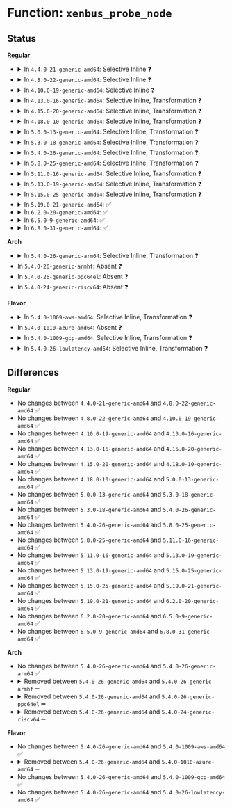 # Function: <code>xenbus_probe_node</code>

## Status
<b>Regular</b>
<ul>
<li>
<details>
<summary>In <code>4.4.0-21-generic-amd64</code>: Selective Inline ❓</summary>

```c
int xenbus_probe_node(struct xen_bus_type * bus, const char * type, const char * nodename)
```

```json
{
  "name": "xenbus_probe_node",
  "collision_type": "Unique Global",
  "inline_type": "Selective",
  "funcs": [
    {
      "addr": 18446744071583888032,
      "name": "xenbus_probe_node",
      "external": true,
      "loc": "drivers/xen/xenbus/xenbus_probe.c:426",
      "file": "drivers/xen/xenbus/xenbus_probe.c",
      "inline": "not declared, inlined",
      "caller_inline": [],
      "caller_func": [
        "drivers/xen/xenbus/xenbus_probe.c:xenbus_dev_changed",
        "drivers/xen/xenbus/xenbus_probe_backend.c:xenbus_probe_backend",
        "drivers/xen/xenbus/xenbus_probe_frontend.c:xenbus_probe_frontend"
      ]
    }
  ],
  "symbols": [
    {
      "addr": 18446744071583888032,
      "name": "xenbus_probe_node",
      "section": ".text",
      "bind": "STB_GLOBAL",
      "size": 398
    }
  ]
}
```
</details>
</li>
<li>
<details>
<summary>In <code>4.8.0-22-generic-amd64</code>: Selective Inline ❓</summary>

```c
int xenbus_probe_node(struct xen_bus_type * bus, const char * type, const char * nodename)
```

```json
{
  "name": "xenbus_probe_node",
  "collision_type": "Unique Global",
  "inline_type": "Selective",
  "funcs": [
    {
      "addr": 18446744071584218784,
      "name": "xenbus_probe_node",
      "external": true,
      "loc": "drivers/xen/xenbus/xenbus_probe.c:426",
      "file": "drivers/xen/xenbus/xenbus_probe.c",
      "inline": "not declared, inlined",
      "caller_inline": [],
      "caller_func": [
        "drivers/xen/xenbus/xenbus_probe.c:xenbus_dev_changed",
        "drivers/xen/xenbus/xenbus_probe_backend.c:xenbus_probe_backend",
        "drivers/xen/xenbus/xenbus_probe_frontend.c:xenbus_probe_frontend"
      ]
    }
  ],
  "symbols": [
    {
      "addr": 18446744071584218784,
      "name": "xenbus_probe_node",
      "section": ".text",
      "bind": "STB_GLOBAL",
      "size": 403
    }
  ]
}
```
</details>
</li>
<li>
<details>
<summary>In <code>4.10.0-19-generic-amd64</code>: Selective Inline ❓</summary>

```c
int xenbus_probe_node(struct xen_bus_type * bus, const char * type, const char * nodename)
```

```json
{
  "name": "xenbus_probe_node",
  "collision_type": "Unique Global",
  "inline_type": "Selective",
  "funcs": [
    {
      "addr": 18446744071584400208,
      "name": "xenbus_probe_node",
      "external": true,
      "loc": "drivers/xen/xenbus/xenbus_probe.c:426",
      "file": "drivers/xen/xenbus/xenbus_probe.c",
      "inline": "not declared, inlined",
      "caller_inline": [],
      "caller_func": [
        "drivers/xen/xenbus/xenbus_probe.c:xenbus_dev_changed",
        "drivers/xen/xenbus/xenbus_probe_backend.c:xenbus_probe_backend",
        "drivers/xen/xenbus/xenbus_probe_frontend.c:xenbus_probe_frontend"
      ]
    }
  ],
  "symbols": [
    {
      "addr": 18446744071584400208,
      "name": "xenbus_probe_node",
      "section": ".text",
      "bind": "STB_GLOBAL",
      "size": 403
    }
  ]
}
```
</details>
</li>
<li>
<details>
<summary>In <code>4.13.0-16-generic-amd64</code>: Selective Inline, Transformation ❓</summary>

```c
int xenbus_probe_node(struct xen_bus_type * bus, const char * type, const char * nodename)
```

```json
{
  "name": "xenbus_probe_node",
  "collision_type": "Unique Global",
  "inline_type": "Selective",
  "funcs": [
    {
      "addr": 18446744071584482864,
      "name": "xenbus_probe_node",
      "external": true,
      "loc": "drivers/xen/xenbus/xenbus_probe.c:422",
      "file": "drivers/xen/xenbus/xenbus_probe.c",
      "inline": "not declared, inlined",
      "caller_inline": [],
      "caller_func": [
        "drivers/xen/xenbus/xenbus_probe.c:xenbus_dev_changed",
        "drivers/xen/xenbus/xenbus_probe_backend.c:xenbus_probe_backend",
        "drivers/xen/xenbus/xenbus_probe_frontend.c:xenbus_probe_frontend"
      ]
    }
  ],
  "symbols": [
    {
      "addr": 18446744071584482864,
      "name": "xenbus_probe_node.part.7",
      "section": ".text",
      "bind": "STB_LOCAL",
      "size": 365
    },
    {
      "addr": 18446744071584483232,
      "name": "xenbus_probe_node",
      "section": ".text",
      "bind": "STB_GLOBAL",
      "size": 63
    }
  ]
}
```
</details>
</li>
<li>
<details>
<summary>In <code>4.15.0-20-generic-amd64</code>: Selective Inline, Transformation ❓</summary>

```c
int xenbus_probe_node(struct xen_bus_type * bus, const char * type, const char * nodename)
```

```json
{
  "name": "xenbus_probe_node",
  "collision_type": "Unique Global",
  "inline_type": "Selective",
  "funcs": [
    {
      "addr": 18446744071584893168,
      "name": "xenbus_probe_node",
      "external": true,
      "loc": "drivers/xen/xenbus/xenbus_probe.c:422",
      "file": "drivers/xen/xenbus/xenbus_probe.c",
      "inline": "not declared, inlined",
      "caller_inline": [],
      "caller_func": [
        "drivers/xen/xenbus/xenbus_probe.c:xenbus_dev_changed",
        "drivers/xen/xenbus/xenbus_probe_backend.c:xenbus_probe_backend",
        "drivers/xen/xenbus/xenbus_probe_frontend.c:xenbus_probe_frontend"
      ]
    }
  ],
  "symbols": [
    {
      "addr": 18446744071584893168,
      "name": "xenbus_probe_node.part.7",
      "section": ".text",
      "bind": "STB_LOCAL",
      "size": 370
    },
    {
      "addr": 18446744071584893552,
      "name": "xenbus_probe_node",
      "section": ".text",
      "bind": "STB_GLOBAL",
      "size": 63
    }
  ]
}
```
</details>
</li>
<li>
<details>
<summary>In <code>4.18.0-10-generic-amd64</code>: Selective Inline, Transformation ❓</summary>

```c
int xenbus_probe_node(struct xen_bus_type * bus, const char * type, const char * nodename)
```

```json
{
  "name": "xenbus_probe_node",
  "collision_type": "Unique Global",
  "inline_type": "Selective",
  "funcs": [
    {
      "addr": 18446744071585124208,
      "name": "xenbus_probe_node",
      "external": true,
      "loc": "drivers/xen/xenbus/xenbus_probe.c:422",
      "file": "drivers/xen/xenbus/xenbus_probe.c",
      "inline": "not declared, inlined",
      "caller_inline": [],
      "caller_func": [
        "drivers/xen/xenbus/xenbus_probe.c:xenbus_dev_changed",
        "drivers/xen/xenbus/xenbus_probe_backend.c:xenbus_probe_backend",
        "drivers/xen/xenbus/xenbus_probe_frontend.c:xenbus_probe_frontend"
      ]
    }
  ],
  "symbols": [
    {
      "addr": 18446744071585124208,
      "name": "xenbus_probe_node.part.7",
      "section": ".text",
      "bind": "STB_LOCAL",
      "size": 384
    },
    {
      "addr": 18446744071585124592,
      "name": "xenbus_probe_node",
      "section": ".text",
      "bind": "STB_GLOBAL",
      "size": 63
    }
  ]
}
```
</details>
</li>
<li>
<details>
<summary>In <code>5.0.0-13-generic-amd64</code>: Selective Inline, Transformation ❓</summary>

```c
int xenbus_probe_node(struct xen_bus_type * bus, const char * type, const char * nodename)
```

```json
{
  "name": "xenbus_probe_node",
  "collision_type": "Unique Global",
  "inline_type": "Selective",
  "funcs": [
    {
      "addr": 18446744071585235024,
      "name": "xenbus_probe_node",
      "external": true,
      "loc": "drivers/xen/xenbus/xenbus_probe.c:431",
      "file": "drivers/xen/xenbus/xenbus_probe.c",
      "inline": "not declared, inlined",
      "caller_inline": [],
      "caller_func": [
        "drivers/xen/xenbus/xenbus_probe.c:xenbus_dev_changed",
        "drivers/xen/xenbus/xenbus_probe_backend.c:xenbus_probe_backend",
        "drivers/xen/xenbus/xenbus_probe_frontend.c:xenbus_probe_frontend"
      ]
    }
  ],
  "symbols": [
    {
      "addr": 18446744071585235024,
      "name": "xenbus_probe_node.part.7",
      "section": ".text",
      "bind": "STB_LOCAL",
      "size": 384
    },
    {
      "addr": 18446744071585235408,
      "name": "xenbus_probe_node",
      "section": ".text",
      "bind": "STB_GLOBAL",
      "size": 63
    }
  ]
}
```
</details>
</li>
<li>
<details>
<summary>In <code>5.3.0-18-generic-amd64</code>: Selective Inline, Transformation ❓</summary>

```c
int xenbus_probe_node(struct xen_bus_type * bus, const char * type, const char * nodename)
```

```json
{
  "name": "xenbus_probe_node",
  "collision_type": "Unique Global",
  "inline_type": "Selective",
  "funcs": [
    {
      "addr": 18446744071585447200,
      "name": "xenbus_probe_node",
      "external": true,
      "loc": "drivers/xen/xenbus/xenbus_probe.c:431",
      "file": "drivers/xen/xenbus/xenbus_probe.c",
      "inline": "not declared, inlined",
      "caller_inline": [],
      "caller_func": [
        "drivers/xen/xenbus/xenbus_probe.c:xenbus_dev_changed",
        "drivers/xen/xenbus/xenbus_probe_backend.c:xenbus_probe_backend",
        "drivers/xen/xenbus/xenbus_probe_frontend.c:xenbus_probe_frontend"
      ]
    }
  ],
  "symbols": [
    {
      "addr": 18446744071585447200,
      "name": "xenbus_probe_node.part.0",
      "section": ".text",
      "bind": "STB_LOCAL",
      "size": 391
    },
    {
      "addr": 18446744071585447600,
      "name": "xenbus_probe_node",
      "section": ".text",
      "bind": "STB_GLOBAL",
      "size": 65
    }
  ]
}
```
</details>
</li>
<li>
<details>
<summary>In <code>5.4.0-26-generic-amd64</code>: Selective Inline, Transformation ❓</summary>

```c
int xenbus_probe_node(struct xen_bus_type * bus, const char * type, const char * nodename)
```

```json
{
  "name": "xenbus_probe_node",
  "collision_type": "Unique Global",
  "inline_type": "Selective",
  "funcs": [
    {
      "addr": 18446744071585587632,
      "name": "xenbus_probe_node",
      "external": true,
      "loc": "drivers/xen/xenbus/xenbus_probe.c:431",
      "file": "drivers/xen/xenbus/xenbus_probe.c",
      "inline": "not declared, inlined",
      "caller_inline": [],
      "caller_func": [
        "drivers/xen/xenbus/xenbus_probe.c:xenbus_dev_changed",
        "drivers/xen/xenbus/xenbus_probe_backend.c:xenbus_probe_backend",
        "drivers/xen/xenbus/xenbus_probe_frontend.c:xenbus_probe_frontend"
      ]
    }
  ],
  "symbols": [
    {
      "addr": 18446744071585587632,
      "name": "xenbus_probe_node.part.0",
      "section": ".text",
      "bind": "STB_LOCAL",
      "size": 391
    },
    {
      "addr": 18446744071585588032,
      "name": "xenbus_probe_node",
      "section": ".text",
      "bind": "STB_GLOBAL",
      "size": 65
    }
  ]
}
```
</details>
</li>
<li>
<details>
<summary>In <code>5.8.0-25-generic-amd64</code>: Selective Inline, Transformation ❓</summary>

```c
int xenbus_probe_node(struct xen_bus_type * bus, const char * type, const char * nodename)
```

```json
{
  "name": "xenbus_probe_node",
  "collision_type": "Unique Global",
  "inline_type": "Selective",
  "funcs": [
    {
      "addr": 18446744071586311091,
      "name": "xenbus_probe_node",
      "external": true,
      "loc": "drivers/xen/xenbus/xenbus_probe.c:432",
      "file": "drivers/xen/xenbus/xenbus_probe.c",
      "inline": "not declared, inlined",
      "caller_inline": [
        "drivers/xen/xenbus/xenbus_probe.c:xenbus_dev_changed"
      ],
      "caller_func": [
        "drivers/xen/xenbus/xenbus_probe.c:xenbus_dev_changed",
        "drivers/xen/xenbus/xenbus_probe_backend.c:xenbus_probe_backend",
        "drivers/xen/xenbus/xenbus_probe_frontend.c:xenbus_probe_frontend"
      ]
    }
  ],
  "symbols": [
    {
      "addr": 18446744071586309232,
      "name": "xenbus_probe_node.part.0",
      "section": ".text",
      "bind": "STB_LOCAL",
      "size": 398
    },
    {
      "addr": 18446744071586309632,
      "name": "xenbus_probe_node",
      "section": ".text",
      "bind": "STB_GLOBAL",
      "size": 65
    }
  ]
}
```
</details>
</li>
<li>
<details>
<summary>In <code>5.11.0-16-generic-amd64</code>: Selective Inline, Transformation ❓</summary>

```c
int xenbus_probe_node(struct xen_bus_type * bus, const char * type, const char * nodename)
```

```json
{
  "name": "xenbus_probe_node",
  "collision_type": "Unique Global",
  "inline_type": "Selective",
  "funcs": [
    {
      "addr": 18446744071586429971,
      "name": "xenbus_probe_node",
      "external": true,
      "loc": "drivers/xen/xenbus/xenbus_probe.c:433",
      "file": "drivers/xen/xenbus/xenbus_probe.c",
      "inline": "not declared, inlined",
      "caller_inline": [
        "drivers/xen/xenbus/xenbus_probe.c:xenbus_dev_changed"
      ],
      "caller_func": [
        "drivers/xen/xenbus/xenbus_probe.c:xenbus_dev_changed",
        "drivers/xen/xenbus/xenbus_probe_backend.c:xenbus_probe_backend",
        "drivers/xen/xenbus/xenbus_probe_frontend.c:xenbus_probe_frontend"
      ]
    }
  ],
  "symbols": [
    {
      "addr": 18446744071586427888,
      "name": "xenbus_probe_node.part.0",
      "section": ".text",
      "bind": "STB_LOCAL",
      "size": 398
    },
    {
      "addr": 18446744071586428288,
      "name": "xenbus_probe_node",
      "section": ".text",
      "bind": "STB_GLOBAL",
      "size": 65
    }
  ]
}
```
</details>
</li>
<li>
<details>
<summary>In <code>5.13.0-19-generic-amd64</code>: Selective Inline, Transformation ❓</summary>

```c
int xenbus_probe_node(struct xen_bus_type * bus, const char * type, const char * nodename)
```

```json
{
  "name": "xenbus_probe_node",
  "collision_type": "Unique Global",
  "inline_type": "Selective",
  "funcs": [
    {
      "addr": 18446744071586314098,
      "name": "xenbus_probe_node",
      "external": true,
      "loc": "drivers/xen/xenbus/xenbus_probe.c:499",
      "file": "drivers/xen/xenbus/xenbus_probe.c",
      "inline": "not declared, inlined",
      "caller_inline": [
        "drivers/xen/xenbus/xenbus_probe.c:xenbus_dev_changed"
      ],
      "caller_func": [
        "drivers/xen/xenbus/xenbus_probe.c:xenbus_dev_changed",
        "drivers/xen/xenbus/xenbus_probe_backend.c:xenbus_probe_backend",
        "drivers/xen/xenbus/xenbus_probe_frontend.c:xenbus_probe_frontend"
      ]
    }
  ],
  "symbols": [
    {
      "addr": 18446744071586312000,
      "name": "xenbus_probe_node.part.0",
      "section": ".text",
      "bind": "STB_LOCAL",
      "size": 398
    },
    {
      "addr": 18446744071586312400,
      "name": "xenbus_probe_node",
      "section": ".text",
      "bind": "STB_GLOBAL",
      "size": 65
    }
  ]
}
```
</details>
</li>
<li>
<details>
<summary>In <code>5.15.0-25-generic-amd64</code>: Selective Inline, Transformation ❓</summary>

```c
int xenbus_probe_node(struct xen_bus_type * bus, const char * type, const char * nodename)
```

```json
{
  "name": "xenbus_probe_node",
  "collision_type": "Unique Global",
  "inline_type": "Selective",
  "funcs": [
    {
      "addr": 18446744071586833810,
      "name": "xenbus_probe_node",
      "external": true,
      "loc": "drivers/xen/xenbus/xenbus_probe.c:496",
      "file": "drivers/xen/xenbus/xenbus_probe.c",
      "inline": "not declared, inlined",
      "caller_inline": [
        "drivers/xen/xenbus/xenbus_probe.c:xenbus_dev_changed"
      ],
      "caller_func": [
        "drivers/xen/xenbus/xenbus_probe.c:xenbus_dev_changed",
        "drivers/xen/xenbus/xenbus_probe_backend.c:xenbus_probe_backend",
        "drivers/xen/xenbus/xenbus_probe_frontend.c:xenbus_probe_frontend"
      ]
    }
  ],
  "symbols": [
    {
      "addr": 18446744071586831712,
      "name": "xenbus_probe_node.part.0",
      "section": ".text",
      "bind": "STB_LOCAL",
      "size": 398
    },
    {
      "addr": 18446744071586832112,
      "name": "xenbus_probe_node",
      "section": ".text",
      "bind": "STB_GLOBAL",
      "size": 65
    }
  ]
}
```
</details>
</li>
<li>
<details>
<summary>In <code>5.19.0-21-generic-amd64</code>: ✅</summary>

```c
int xenbus_probe_node(struct xen_bus_type * bus, const char * type, const char * nodename)
```

```json
{
  "name": "xenbus_probe_node",
  "collision_type": "Unique Global",
  "inline_type": "No",
  "funcs": [
    {
      "addr": 18446744071588116272,
      "name": "xenbus_probe_node",
      "external": true,
      "loc": "drivers/xen/xenbus/xenbus_probe.c:497",
      "file": "drivers/xen/xenbus/xenbus_probe.c",
      "inline": "seen, unknown",
      "caller_inline": [],
      "caller_func": [
        "drivers/xen/xenbus/xenbus_probe.c:xenbus_dev_changed",
        "drivers/xen/xenbus/xenbus_probe_backend.c:xenbus_probe_backend",
        "drivers/xen/xenbus/xenbus_probe_frontend.c:xenbus_probe_frontend"
      ]
    }
  ],
  "symbols": [
    {
      "addr": 18446744071588116272,
      "name": "xenbus_probe_node",
      "section": ".text",
      "bind": "STB_GLOBAL",
      "size": 437
    }
  ]
}
```
</details>
</li>
<li>
<details>
<summary>In <code>6.2.0-20-generic-amd64</code>: ✅</summary>

```c
int xenbus_probe_node(struct xen_bus_type * bus, const char * type, const char * nodename)
```

```json
{
  "name": "xenbus_probe_node",
  "collision_type": "Unique Global",
  "inline_type": "No",
  "funcs": [
    {
      "addr": 18446744071589502176,
      "name": "xenbus_probe_node",
      "external": true,
      "loc": "drivers/xen/xenbus/xenbus_probe.c:497",
      "file": "drivers/xen/xenbus/xenbus_probe.c",
      "inline": "seen, unknown",
      "caller_inline": [],
      "caller_func": [
        "drivers/xen/xenbus/xenbus_probe.c:xenbus_dev_changed",
        "drivers/xen/xenbus/xenbus_probe_backend.c:xenbus_probe_backend",
        "drivers/xen/xenbus/xenbus_probe_frontend.c:xenbus_probe_frontend"
      ]
    }
  ],
  "symbols": [
    {
      "addr": 18446744071589502176,
      "name": "xenbus_probe_node",
      "section": ".text",
      "bind": "STB_GLOBAL",
      "size": 437
    }
  ]
}
```
</details>
</li>
<li>
<details>
<summary>In <code>6.5.0-9-generic-amd64</code>: ✅</summary>

```c
int xenbus_probe_node(struct xen_bus_type * bus, const char * type, const char * nodename)
```

```json
{
  "name": "xenbus_probe_node",
  "collision_type": "Unique Global",
  "inline_type": "No",
  "funcs": [
    {
      "addr": 18446744071589802976,
      "name": "xenbus_probe_node",
      "external": true,
      "loc": "drivers/xen/xenbus/xenbus_probe.c:497",
      "file": "drivers/xen/xenbus/xenbus_probe.c",
      "inline": "seen, unknown",
      "caller_inline": [],
      "caller_func": [
        "drivers/xen/xenbus/xenbus_probe.c:xenbus_dev_changed",
        "drivers/xen/xenbus/xenbus_probe_backend.c:xenbus_probe_backend",
        "drivers/xen/xenbus/xenbus_probe_frontend.c:xenbus_probe_frontend"
      ]
    }
  ],
  "symbols": [
    {
      "addr": 18446744071589802976,
      "name": "xenbus_probe_node",
      "section": ".text",
      "bind": "STB_GLOBAL",
      "size": 600
    }
  ]
}
```
</details>
</li>
<li>
<details>
<summary>In <code>6.8.0-31-generic-amd64</code>: ✅</summary>

```c
int xenbus_probe_node(struct xen_bus_type * bus, const char * type, const char * nodename)
```

```json
{
  "name": "xenbus_probe_node",
  "collision_type": "Unique Global",
  "inline_type": "No",
  "funcs": [
    {
      "addr": 18446744071590139200,
      "name": "xenbus_probe_node",
      "external": true,
      "loc": "drivers/xen/xenbus/xenbus_probe.c:497",
      "file": "drivers/xen/xenbus/xenbus_probe.c",
      "inline": "seen, unknown",
      "caller_inline": [],
      "caller_func": [
        "drivers/xen/xenbus/xenbus_probe.c:xenbus_dev_changed",
        "drivers/xen/xenbus/xenbus_probe_backend.c:xenbus_probe_backend",
        "drivers/xen/xenbus/xenbus_probe_frontend.c:xenbus_probe_frontend"
      ]
    }
  ],
  "symbols": [
    {
      "addr": 18446744071590139200,
      "name": "xenbus_probe_node",
      "section": ".text",
      "bind": "STB_GLOBAL",
      "size": 599
    }
  ]
}
```
</details>
</li>
</ul>
<b>Arch</b>
<ul>
<li>
<details>
<summary>In <code>5.4.0-26-generic-arm64</code>: Selective Inline, Transformation ❓</summary>

```c
int xenbus_probe_node(struct xen_bus_type * bus, const char * type, const char * nodename)
```

```json
{
  "name": "xenbus_probe_node",
  "collision_type": "Unique Global",
  "inline_type": "Selective",
  "funcs": [
    {
      "addr": 18446603336498253560,
      "name": "xenbus_probe_node",
      "external": true,
      "loc": "drivers/xen/xenbus/xenbus_probe.c:431",
      "file": "drivers/xen/xenbus/xenbus_probe.c",
      "inline": "not declared, inlined",
      "caller_inline": [],
      "caller_func": [
        "drivers/xen/xenbus/xenbus_probe.c:xenbus_dev_changed",
        "drivers/xen/xenbus/xenbus_probe_backend.c:xenbus_probe_backend",
        "drivers/xen/xenbus/xenbus_probe_frontend.c:xenbus_probe_frontend"
      ]
    }
  ],
  "symbols": [
    {
      "addr": 18446603336498253560,
      "name": "xenbus_probe_node.part.0",
      "section": ".text",
      "bind": "STB_LOCAL",
      "size": 356
    },
    {
      "addr": 18446603336498253920,
      "name": "xenbus_probe_node",
      "section": ".text",
      "bind": "STB_GLOBAL",
      "size": 104
    }
  ]
}
```
</details>
</li>
<li>
In <code>5.4.0-26-generic-armhf</code>: Absent ❓
</li>
<li>
In <code>5.4.0-26-generic-ppc64el</code>: Absent ❓
</li>
<li>
In <code>5.4.0-24-generic-riscv64</code>: Absent ❓
</li>
</ul>
<b>Flavor</b>
<ul>
<li>
<details>
<summary>In <code>5.4.0-1009-aws-amd64</code>: Selective Inline, Transformation ❓</summary>

```c
int xenbus_probe_node(struct xen_bus_type * bus, const char * type, const char * nodename)
```

```json
{
  "name": "xenbus_probe_node",
  "collision_type": "Unique Global",
  "inline_type": "Selective",
  "funcs": [
    {
      "addr": 18446744071585349584,
      "name": "xenbus_probe_node",
      "external": true,
      "loc": "drivers/xen/xenbus/xenbus_probe.c:432",
      "file": "drivers/xen/xenbus/xenbus_probe.c",
      "inline": "not declared, inlined",
      "caller_inline": [],
      "caller_func": [
        "drivers/xen/xenbus/xenbus_probe.c:xenbus_dev_changed",
        "drivers/xen/xenbus/xenbus_probe_backend.c:xenbus_probe_backend",
        "drivers/xen/xenbus/xenbus_probe_frontend.c:xenbus_probe_frontend"
      ]
    }
  ],
  "symbols": [
    {
      "addr": 18446744071585349584,
      "name": "xenbus_probe_node.part.0",
      "section": ".text",
      "bind": "STB_LOCAL",
      "size": 391
    },
    {
      "addr": 18446744071585349984,
      "name": "xenbus_probe_node",
      "section": ".text",
      "bind": "STB_GLOBAL",
      "size": 65
    }
  ]
}
```
</details>
</li>
<li>
In <code>5.4.0-1010-azure-amd64</code>: Absent ❓
</li>
<li>
<details>
<summary>In <code>5.4.0-1009-gcp-amd64</code>: Selective Inline, Transformation ❓</summary>

```c
int xenbus_probe_node(struct xen_bus_type * bus, const char * type, const char * nodename)
```

```json
{
  "name": "xenbus_probe_node",
  "collision_type": "Unique Global",
  "inline_type": "Selective",
  "funcs": [
    {
      "addr": 18446744071585538032,
      "name": "xenbus_probe_node",
      "external": true,
      "loc": "drivers/xen/xenbus/xenbus_probe.c:431",
      "file": "drivers/xen/xenbus/xenbus_probe.c",
      "inline": "not declared, inlined",
      "caller_inline": [],
      "caller_func": [
        "drivers/xen/xenbus/xenbus_probe.c:xenbus_dev_changed",
        "drivers/xen/xenbus/xenbus_probe_backend.c:xenbus_probe_backend",
        "drivers/xen/xenbus/xenbus_probe_frontend.c:xenbus_probe_frontend"
      ]
    }
  ],
  "symbols": [
    {
      "addr": 18446744071585538032,
      "name": "xenbus_probe_node.part.0",
      "section": ".text",
      "bind": "STB_LOCAL",
      "size": 391
    },
    {
      "addr": 18446744071585538432,
      "name": "xenbus_probe_node",
      "section": ".text",
      "bind": "STB_GLOBAL",
      "size": 65
    }
  ]
}
```
</details>
</li>
<li>
<details>
<summary>In <code>5.4.0-26-lowlatency-amd64</code>: Selective Inline, Transformation ❓</summary>

```c
int xenbus_probe_node(struct xen_bus_type * bus, const char * type, const char * nodename)
```

```json
{
  "name": "xenbus_probe_node",
  "collision_type": "Unique Global",
  "inline_type": "Selective",
  "funcs": [
    {
      "addr": 18446744071585646016,
      "name": "xenbus_probe_node",
      "external": true,
      "loc": "drivers/xen/xenbus/xenbus_probe.c:431",
      "file": "drivers/xen/xenbus/xenbus_probe.c",
      "inline": "not declared, inlined",
      "caller_inline": [],
      "caller_func": [
        "drivers/xen/xenbus/xenbus_probe.c:xenbus_dev_changed",
        "drivers/xen/xenbus/xenbus_probe_backend.c:xenbus_probe_backend",
        "drivers/xen/xenbus/xenbus_probe_frontend.c:xenbus_probe_frontend"
      ]
    }
  ],
  "symbols": [
    {
      "addr": 18446744071585646016,
      "name": "xenbus_probe_node.part.0",
      "section": ".text",
      "bind": "STB_LOCAL",
      "size": 391
    },
    {
      "addr": 18446744071585646416,
      "name": "xenbus_probe_node",
      "section": ".text",
      "bind": "STB_GLOBAL",
      "size": 65
    }
  ]
}
```
</details>
</li>
</ul>

## Differences
<b>Regular</b>
<ul>
<li>
No changes between <code>4.4.0-21-generic-amd64</code> and <code>4.8.0-22-generic-amd64</code> ✅
</li>
<li>
No changes between <code>4.8.0-22-generic-amd64</code> and <code>4.10.0-19-generic-amd64</code> ✅
</li>
<li>
No changes between <code>4.10.0-19-generic-amd64</code> and <code>4.13.0-16-generic-amd64</code> ✅
</li>
<li>
No changes between <code>4.13.0-16-generic-amd64</code> and <code>4.15.0-20-generic-amd64</code> ✅
</li>
<li>
No changes between <code>4.15.0-20-generic-amd64</code> and <code>4.18.0-10-generic-amd64</code> ✅
</li>
<li>
No changes between <code>4.18.0-10-generic-amd64</code> and <code>5.0.0-13-generic-amd64</code> ✅
</li>
<li>
No changes between <code>5.0.0-13-generic-amd64</code> and <code>5.3.0-18-generic-amd64</code> ✅
</li>
<li>
No changes between <code>5.3.0-18-generic-amd64</code> and <code>5.4.0-26-generic-amd64</code> ✅
</li>
<li>
No changes between <code>5.4.0-26-generic-amd64</code> and <code>5.8.0-25-generic-amd64</code> ✅
</li>
<li>
No changes between <code>5.8.0-25-generic-amd64</code> and <code>5.11.0-16-generic-amd64</code> ✅
</li>
<li>
No changes between <code>5.11.0-16-generic-amd64</code> and <code>5.13.0-19-generic-amd64</code> ✅
</li>
<li>
No changes between <code>5.13.0-19-generic-amd64</code> and <code>5.15.0-25-generic-amd64</code> ✅
</li>
<li>
No changes between <code>5.15.0-25-generic-amd64</code> and <code>5.19.0-21-generic-amd64</code> ✅
</li>
<li>
No changes between <code>5.19.0-21-generic-amd64</code> and <code>6.2.0-20-generic-amd64</code> ✅
</li>
<li>
No changes between <code>6.2.0-20-generic-amd64</code> and <code>6.5.0-9-generic-amd64</code> ✅
</li>
<li>
No changes between <code>6.5.0-9-generic-amd64</code> and <code>6.8.0-31-generic-amd64</code> ✅
</li>
</ul>
<b>Arch</b>
<ul>
<li>
No changes between <code>5.4.0-26-generic-amd64</code> and <code>5.4.0-26-generic-arm64</code> ✅
</li>
<li>
<details>
<summary>Removed between <code>5.4.0-26-generic-amd64</code> and <code>5.4.0-26-generic-armhf</code> ➖</summary>

```c
int xenbus_probe_node(struct xen_bus_type * bus, const char * type, const char * nodename)
```
</details>
</li>
<li>
<details>
<summary>Removed between <code>5.4.0-26-generic-amd64</code> and <code>5.4.0-26-generic-ppc64el</code> ➖</summary>

```c
int xenbus_probe_node(struct xen_bus_type * bus, const char * type, const char * nodename)
```
</details>
</li>
<li>
<details>
<summary>Removed between <code>5.4.0-26-generic-amd64</code> and <code>5.4.0-24-generic-riscv64</code> ➖</summary>

```c
int xenbus_probe_node(struct xen_bus_type * bus, const char * type, const char * nodename)
```
</details>
</li>
</ul>
<b>Flavor</b>
<ul>
<li>
No changes between <code>5.4.0-26-generic-amd64</code> and <code>5.4.0-1009-aws-amd64</code> ✅
</li>
<li>
<details>
<summary>Removed between <code>5.4.0-26-generic-amd64</code> and <code>5.4.0-1010-azure-amd64</code> ➖</summary>

```c
int xenbus_probe_node(struct xen_bus_type * bus, const char * type, const char * nodename)
```
</details>
</li>
<li>
No changes between <code>5.4.0-26-generic-amd64</code> and <code>5.4.0-1009-gcp-amd64</code> ✅
</li>
<li>
No changes between <code>5.4.0-26-generic-amd64</code> and <code>5.4.0-26-lowlatency-amd64</code> ✅
</li>
</ul>
